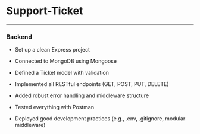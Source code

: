 # Support-Ticket

---

### Backend
- Set up a clean Express project

- Connected to MongoDB using Mongoose

- Defined a Ticket model with validation

- Implemented all RESTful endpoints (GET, POST, PUT, DELETE)

- Added robust error handling and middleware structure

- Tested everything with Postman

- Deployed good development practices (e.g., .env, .gitignore, modular middleware)
